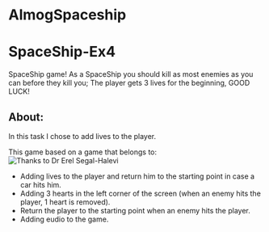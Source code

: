 # AlmogSpaceship

# SpaceShip-Ex4
SpaceShip game!
As a SpaceShip you should kill as most enemies as you can before they kill you;
The player gets 3 lives for the beginning, 
GOOD LUCK!

## About:
In this task I chose to add lives to the player.

This game based on a game that belongs to:
![Thanks to Dr Erel Segal-Halevi](https://github.com/gamedev-at-ariel/02-prefabs-triggers)


* Adding lives to the player and return him to the starting point in case a car hits him.
* Adding 3 hearts in the left corner of the screen (when an enemy hits the player, 1 heart is removed). [](https://github.com/omer6546/AlmogSpaceship/blob/main/Assets/Scripts/GameOverOnTrigger2D.cs)
* Return the player to the starting point when an enemy hits the player.
* Adding eudio to the game.
</div>


